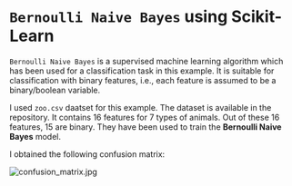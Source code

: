 # `Bernoulli Naive Bayes` using Scikit-Learn

`Bernoulli Naive Bayes` is a supervised machine learning algorithm which has been used for a classification task in this example. It is suitable for classification with binary features, i.e., each feature is assumed to be a binary/boolean variable.

I used `zoo.csv` daatset for this example. The dataset is available in the repository. It contains 16 features for 7 types of animals. Out of these 16 features, 15 are binary. They have been used to train the __Bernoulli Naive Bayes__ model.

I obtained the following confusion matrix:

![confusion_matrix.jpg](https://github.com/randomaccess2023/MG2023/blob/main/Video%2065/confusion_matrix.jpg "confusion_matrix.jpg")
